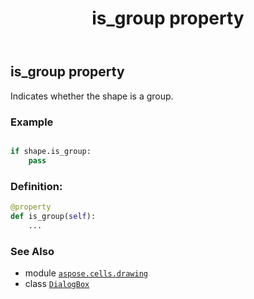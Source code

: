 ﻿---
title: is_group property
second_title: Aspose.Cells for Python via .NET API References
description: 
type: docs
weight: 560
url: /aspose.cells.drawing/dialogbox/is_group/
is_root: false
---

## is_group property


Indicates whether the shape is a group.

### Example 


```python

if shape.is_group:
    pass

```
### Definition:
```python
@property
def is_group(self):
    ...
```

### See Also
* module [`aspose.cells.drawing`](../../)
* class [`DialogBox`](/cells/python-net/aspose.cells.drawing/dialogbox)
